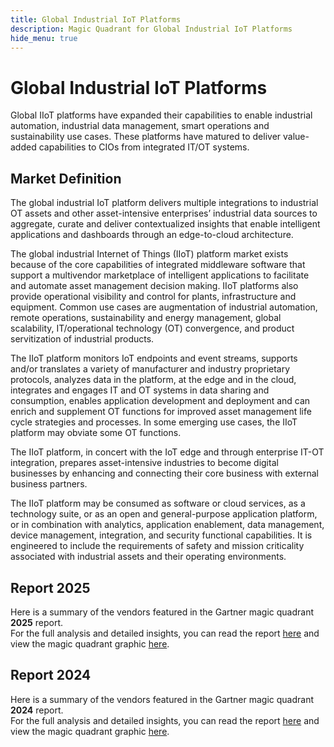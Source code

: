 ```yaml
---
title: Global Industrial IoT Platforms
description: Magic Quadrant for Global Industrial IoT Platforms
hide_menu: true
---
```


# Global Industrial IoT Platforms

Global IIoT platforms have expanded their capabilities to enable industrial automation, industrial data management, smart operations and sustainability use cases. These platforms have matured to deliver value-added capabilities to CIOs from integrated IT/OT systems.

## Market Definition

The global industrial IoT platform delivers multiple integrations to industrial OT assets and other asset-intensive enterprises’ industrial data sources to aggregate, curate and deliver contextualized insights that enable intelligent applications and dashboards through an edge-to-cloud architecture.

The global industrial Internet of Things (IIoT) platform market exists because of the core capabilities of integrated middleware software that support a multivendor marketplace of intelligent applications to facilitate and automate asset management decision making. IIoT platforms also provide operational visibility and control for plants, infrastructure and equipment. Common use cases are augmentation of industrial automation, remote operations, sustainability and energy management, global scalability, IT/operational technology (OT) convergence, and product servitization of industrial products.

The IIoT platform monitors IoT endpoints and event streams, supports and/or translates a variety of manufacturer and industry proprietary protocols, analyzes data in the platform, at the edge and in the cloud, integrates and engages IT and OT systems in data sharing and consumption, enables application development and deployment and can enrich and supplement OT functions for improved asset management life cycle strategies and processes. In some emerging use cases, the IIoT platform may obviate some OT functions.

The IIoT platform, in concert with the IoT edge and through enterprise IT-OT integration, prepares asset-intensive industries to become digital businesses by enhancing and connecting their core business with external business partners.

The IIoT platform may be consumed as software or cloud services, as a technology suite, or as an open and general-purpose application platform, or in combination with analytics, application enablement, data management, device management, integration, and security functional capabilities. It is engineered to include the requirements of safety and mission criticality associated with industrial assets and their operating environments.

## Report 2025

Here is a summary of the vendors featured in the Gartner magic quadrant **2025** report. <br/>For the full analysis and detailed insights, you can read the report
<a href="/docs/2025/global-industrial-iot-platforms.pdf" target="_blank" rel="noopener noreferrer">here</a>
and view the magic quadrant graphic
<a href="/docs/2025/global-industrial-iot-platforms.png" target="_blank" rel="noopener noreferrer">here</a>.

## Report 2024

Here is a summary of the vendors featured in the Gartner magic quadrant **2024** report. <br/>For the full analysis and detailed insights, you can read the report
<a href="/docs/2024/global-industrial-iot-platforms.pdf" target="_blank" rel="noopener noreferrer">here</a>
and view the magic quadrant graphic
<a href="/docs/2024/global-industrial-iot-platforms.png" target="_blank" rel="noopener noreferrer">here</a>.
